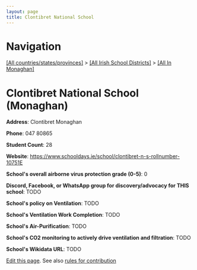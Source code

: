 ```yaml
---
layout: page
title: Clontibret National School
---
```

# Navigation

[[All countries/states/provinces]](../../..) > [[All Irish School Districts]](../..) > [[All In Monaghan]](..)

# Clontibret National School (Monaghan)

**Address**: Clontibret Monaghan

**Phone**: 047 80865

**Student Count**: 28

**Website**: <https://www.schooldays.ie/school/clontibret-n-s-rollnumber-10751E>

**School's overall airborne virus protection grade (0-5)**: 0

**Discord, Facebook, or WhatsApp group for discovery/advocacy for THIS school**: TODO

**School's policy on Ventilation**: TODO

**School's Ventilation Work Completion**: TODO

**School's Air-Purification**: TODO

**School's CO2 monitoring to actively drive ventilation and filtration**: TODO

**School's Wikidata URL**: TODO


[Edit this page](https://github.com/ventilate-schools/Ireland/edit/main/./Monaghan/Clontibret_National_School.md). See also [rules for contribution](../../../contribution-rules/)